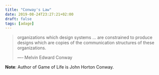 ```yaml
---
title: "Conway's Law"
date: 2019-08-24T23:27:21+02:00
draft: false
tags: [adage]
---
```


> organizations which design systems ... are constrained to produce designs which are copies of the communication structures of these organizations.
>
> —- Melvin Edward Conway

**Note**: Author of Game of Life is John Horton Conway.
